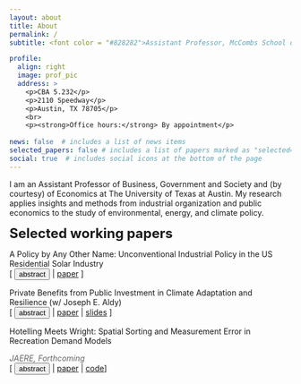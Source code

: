 ```yaml
---
layout: about
title: About
permalink: /
subtitle: <font color = "#828282">Assistant Professor, McCombs School of Business<br>The University of Texas at Austin</font>

profile:
  align: right
  image: prof_pic
  address: >
    <p>CBA 5.232</p>
    <p>2110 Speedway</p>
    <p>Austin, TX 78705</p>
    <br>
    <p><strong>Office hours:</strong> By appointment</p>
    
news: false  # includes a list of news items
selected_papers: false # includes a list of papers marked as "selected={true}"
social: true  # includes social icons at the bottom of the page
---
```


I am an Assistant Professor of Business, Government and Society and (by courtesy) of Economics at The University of Texas at Austin.  My research applies insights and methods from industrial organization and public economics to the study of environmental, energy, and climate policy. 

<strong><font size = "5">Selected working papers</font></strong>
<p style="margin-bottom:0"> A Policy by Any Other Name: Unconventional Industrial Policy in the US Residential Solar Industry</p>
<div class="buttonbar">[ <button class="button" onclick="button(&quot;abs1&quot;)">abstract</button> | <a href="/assets/pdf/papers/Bradt_JMP.pdf" target="_blank">paper</a> ]</div>
<div class="popup" id="abs1" style="display: none;">Consumer subsidies are a common policy tool for supporting the adoption of clean energy technologies. Policymakers often justify these programs as a means of stimulating infant industries, arguing that greater demand increases industry learning-by-doing, which in turn reduces costs for potential entrants. This requires learning spillovers between firms that make experience-based cost reductions a public good. However, spillovers can reduce firms' incentives to expand output and lower costs. To evaluate this tradeoff, I estimate a dynamic structural model of the market for solar panel installations in California that endogenizes firms’ entry and exit decisions and allows for learning-by-doing with knowledge spillovers. I find that a 1<span>&#37;</span> increase in a firm’s cumulative production leads to a 0.7<span>&#37;</span> reduction in installation-specific costs and that learning spills over across firms. Counterfactual analysis reveals that a state-level consumer subsidy program increased installer entry by 9<span>&#37;</span>, indicating that industry cost reductions outweigh the decrease in firms' incentives to reduce costs by expanding output. While consumer subsidies may be effective at increasing industry size, I find that standard industrial policies such as entry subsidies provide greater welfare gains.</div>

<p style="margin-bottom:0">Private Benefits from Public Investment in Climate Adaptation and Resilience (w/ Joseph E. Aldy)</p>
<div class="buttonbar">[ <button class="button" onclick="button(&quot;abs2&quot;)">abstract</button> | <a href="/assets/pdf/papers/BradtAldy_ClimateAdaptation_230714.pdf" target="_blank">paper</a>  | <a href="/assets/pdf/slides/bradt_aldy_nber_2023.pdf" target="_blank">slides</a> ]</div>
<div class="popup" id="abs2" style="display: none;">Flood protection infrastructure investments, such as Army Corps of Engineer levees, can enhance resilience to flood risks amplified by climate change. We estimate the benefits from levees by exploiting repeat residential property transactions. In areas protected by levees, home values increase 3 percent. Levees impose adverse spillover flood risks to nearby areas that reduce affected home values by 1 percent. Capitalized benefits in protected areas are progressive, but adverse spillover impacts are regressive. While there is little variation across race in capitalized benefits at levee construction, racial sorting occurs post-construction. Capitalized residential property benefits do not exceed levee construction costs.</div>

<p style="margin-bottom:0">Hotelling Meets Wright: Spatial Sorting and Measurement Error in Recreation Demand Models</p>
<p style="margin-bottom:0; color:#666"><em>JAERE, Forthcoming</em></p>
<div class="buttonbar">[ <button class="button" onclick="button(&quot;abs3&quot;)">abstract</button> | <a href="/assets/pdf/papers/Bradt_RecDemandEndogeneity.pdf" target="_blank">paper</a>  | <a href="https://github.com/jtbradt/recdmd_replication_package" target="_blank">code</a>]</div>
<div class="popup" id="abs3" style="display: none;">Conventional applications of recreation demand models likely suffer from two standard challenges with demand estimation, namely omitted variables bias and measurement error. Idiosyncratic prices in the form of individual-level travel costs can exacerbate these two challenges: the potential for non-random selection into travel costs through residential sorting and the difficulty of observing individual-level travel costs both work to bias traditional model estimates. I demonstrate the magnitude of this potential bias in conventional estimates of recreation demand models. I provide a relatively simple instrumental variables approach to address these two empirical challenges that substantially outperforms traditional estimates in numerical simulations. Replicating English et al., 2018, I find that accounting for potential selection into travel costs and measurement error through the instrumental variables approach decreases estimates of the welfare costs of the 2010 Deepwater Horizon oil spill by 12 percent.</div>

<script>
function button(id) {
  var x = document.getElementById(id);
  var ids = ["abs1", "abs2", "abs3", "abs4", "sum1", "sum2"];
  for(var i = 0; i < ids.length; i++) {
    var item = ids[i];
    if (item != id) {
      document.getElementById(item).style.display = "none";
    } else {
      if (x.style.display === "none") {
        x.style.display = "block"
      } else {
        x.style.display = "none";
      }
    }
  }	
}
</script> 